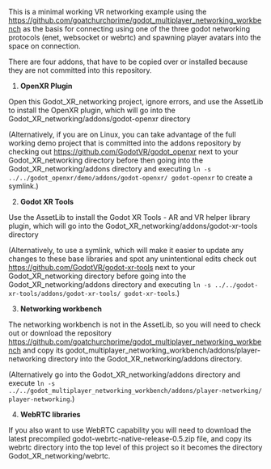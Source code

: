 
This is a minimal working VR networking example using the https://github.com/goatchurchprime/godot_multiplayer_networking_workbench as 
the basis for connecting using one of the three godot networking protocols (enet, websocket or webrtc) and spawning player avatars 
into the space on connection.

There are four addons, that have to be copied over or installed because they are not committed into this repository.

1. **OpenXR Plugin**

Open this Godot_XR_networking project, ignore errors, and use the AssetLib to install the OpenXR plugin, which will go into the Godot_XR_networking/addons/godot-openxr directory

(Alternatively, if you are on Linux, you can take advantage of the full working demo project that is committed into the addons repository by 
checking out https://github.com/GodotVR/godot_openxr next to your Godot_XR_networking directory before then going into the Godot_XR_networking/addons directory 
and executing `ln -s ../../godot_openxr/demo/addons/godot-openxr/ godot-openxr` to create a symlink.)


2. **Godot XR Tools**

Use the AssetLib to install the Godot XR Tools - AR and VR helper library plugin, which will go into the Godot_XR_networking/addons/godot-xr-tools directory

(Alternatively, to use a symlink, which will make it easier to update any changes to these base libraries and spot any unintentional edits 
check out https://github.com/GodotVR/godot-xr-tools next to your Godot_XR_networking directory before going into the Godot_XR_networking/addons directory 
and executing `ln -s ../../godot-xr-tools/addons/godot-xr-tools/ godot-xr-tools`.)


3. **Networking workbench**

The networking workbench is not in the AssetLib, so you will need to check out or download the repository 
https://github.com/goatchurchprime/godot_multiplayer_networking_workbench and copy its
godot_multiplayer_networking_workbench/addons/player-networking directory into the Godot_XR_networking/addons directory.

(Alternatively go into the Godot_XR_networking/addons directory and execute
`ln -s ../../godot_multiplayer_networking_workbench/addons/player-networking/ player-networking`.)


4. **WebRTC libraries**

If you also want to use WebRTC capability you will need to download the latest precompiled godot-webrtc-native-release-0.5.zip file, and 
copy its webrtc directory into the top level of this project so it becomes the directory Godot_XR_networking/webrtc.


